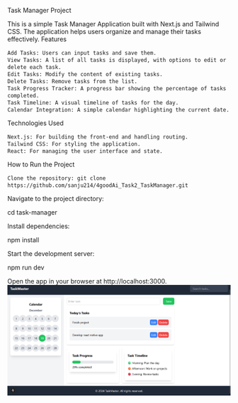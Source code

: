 Task Manager Project

This is a simple Task Manager Application built with Next.js and Tailwind CSS. The application helps users organize and manage their tasks effectively.
Features

    Add Tasks: Users can input tasks and save them.
    View Tasks: A list of all tasks is displayed, with options to edit or delete each task.
    Edit Tasks: Modify the content of existing tasks.
    Delete Tasks: Remove tasks from the list.
    Task Progress Tracker: A progress bar showing the percentage of tasks completed.
    Task Timeline: A visual timeline of tasks for the day.
    Calendar Integration: A simple calendar highlighting the current date.

Technologies Used

    Next.js: For building the front-end and handling routing.
    Tailwind CSS: For styling the application.
    React: For managing the user interface and state.

How to Run the Project

    Clone the repository: git clone https://github.com/sanju214/4goodAi_Task2_TaskManager.git

Navigate to the project directory:

cd task-manager

Install dependencies:

npm install

Start the development server:

npm run dev

Open the app in your browser at http://localhost:3000.
![Task Manager Screenshot](./assets/image.png)

